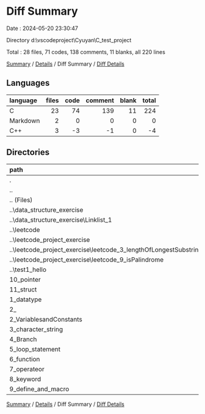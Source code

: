 # Diff Summary

Date : 2024-05-20 23:30:47

Directory d:\\vscodeproject\\Cyuyan\\C_test_project

Total : 28 files,  71 codes, 138 comments, 11 blanks, all 220 lines

[Summary](results.md) / [Details](details.md) / Diff Summary / [Diff Details](diff-details.md)

## Languages
| language | files | code | comment | blank | total |
| :--- | ---: | ---: | ---: | ---: | ---: |
| C | 23 | 74 | 139 | 11 | 224 |
| Markdown | 2 | 0 | 0 | 0 | 0 |
| C++ | 3 | -3 | -1 | 0 | -4 |

## Directories
| path | files | code | comment | blank | total |
| :--- | ---: | ---: | ---: | ---: | ---: |
| . | 28 | 71 | 138 | 11 | 220 |
| .. | 13 | -160 | -24 | -8 | -192 |
| .. (Files) | 1 | -10 | 0 | -1 | -11 |
| ..\\data_structure_exercise | 1 | -9 | 0 | -2 | -11 |
| ..\\data_structure_exercise\\Linklist_1 | 1 | -9 | 0 | -2 | -11 |
| ..\\leetcode | 2 | -56 | -22 | -5 | -83 |
| ..\\leetcode_project_exercise | 4 | -54 | -2 | 0 | -56 |
| ..\\leetcode_project_exercise\\leetcode_3_lengthOfLongestSubstring | 1 | -4 | 0 | 0 | -4 |
| ..\\leetcode_project_exercise\\leetcode_9_isPalindrome | 3 | -50 | -2 | 0 | -52 |
| ..\\test1_hello | 5 | -31 | 0 | 0 | -31 |
| 10_pointer | 1 | 10 | 29 | 1 | 40 |
| 11_struct | 1 | 23 | 7 | 5 | 35 |
| 1_datatype | 1 | 1 | 0 | 0 | 1 |
| 2_ | 1 | 0 | 0 | -1 | -1 |
| 2_VariablesandConstants | 1 | 18 | 17 | 2 | 37 |
| 3_character_string | 1 | 23 | 6 | 1 | 30 |
| 4_Branch | 3 | 58 | 25 | 1 | 84 |
| 5_loop_statement | 1 | 4 | 0 | 0 | 4 |
| 6_function | 1 | 31 | 1 | 1 | 33 |
| 7_operateor | 1 | 10 | 26 | 3 | 39 |
| 8_keyword | 2 | 42 | 49 | 6 | 97 |
| 9_define_and_macro | 1 | 11 | 2 | 0 | 13 |

[Summary](results.md) / [Details](details.md) / Diff Summary / [Diff Details](diff-details.md)